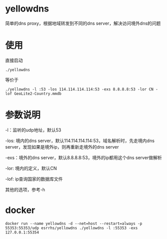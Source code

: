 # yellowdns
简单的dns proxy，根据地域转发到不同的dns server，解决访问境外dns的问题

# 使用
直接启动
```
./yellowdns
```
等价于
```
./yellowdns -l :53 -los 114.114.114.114:53 -exs 8.8.8.8:53 -lor CN -lof GeoLite2-Country.mmdb
```

# 参数说明
-l：监听的udp地址，默认53

-los: 境内的dns server，默认114.114.114.114:53，域名解析时，先走境内dns server，发现如果是境外ip，则再重新走境外的dns server

-exs：境外的dns server，默认8.8.8.8:53，境外的ip都用这个dns server做解析

-lor: 境内的定义，默认CN

-lof: ip查询国家的数据库文件

其他的选项，参考-h

# docker
```
docker run --name yellowdns -d --net=host --restart=always -p 55353:55353/udp esrrhs/yellowdns ./yellowdns -l :55353 -exs 127.0.0.1:55354
```
